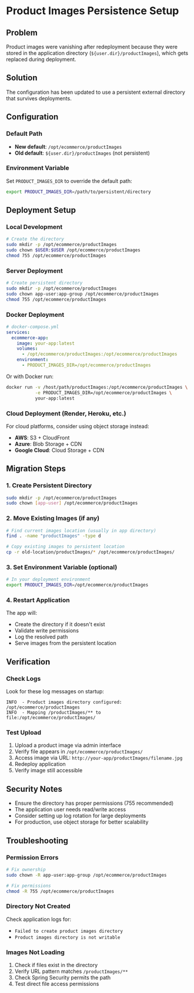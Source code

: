 # Product Images Persistence Setup

## Problem
Product images were vanishing after redeployment because they were stored in the application directory (`${user.dir}/productImages`), which gets replaced during deployment.

## Solution
The configuration has been updated to use a persistent external directory that survives deployments.

## Configuration

### Default Path
- **New default**: `/opt/ecommerce/productImages`
- **Old default**: `${user.dir}/productImages` (not persistent)

### Environment Variable
Set `PRODUCT_IMAGES_DIR` to override the default path:
```bash
export PRODUCT_IMAGES_DIR=/path/to/persistent/directory
```

## Deployment Setup

### Local Development
```bash
# Create the directory
sudo mkdir -p /opt/ecommerce/productImages
sudo chown $USER:$USER /opt/ecommerce/productImages
chmod 755 /opt/ecommerce/productImages
```

### Server Deployment
```bash
# Create persistent directory
sudo mkdir -p /opt/ecommerce/productImages
sudo chown app-user:app-group /opt/ecommerce/productImages
chmod 755 /opt/ecommerce/productImages
```

### Docker Deployment
```yaml
# docker-compose.yml
services:
  ecommerce-app:
    image: your-app:latest
    volumes:
      - /opt/ecommerce/productImages:/opt/ecommerce/productImages
    environment:
      - PRODUCT_IMAGES_DIR=/opt/ecommerce/productImages
```

Or with Docker run:
```bash
docker run -v /host/path/productImages:/opt/ecommerce/productImages \
           -e PRODUCT_IMAGES_DIR=/opt/ecommerce/productImages \
           your-app:latest
```

### Cloud Deployment (Render, Heroku, etc.)
For cloud platforms, consider using object storage instead:
- **AWS**: S3 + CloudFront
- **Azure**: Blob Storage + CDN
- **Google Cloud**: Cloud Storage + CDN

## Migration Steps

### 1. Create Persistent Directory
```bash
sudo mkdir -p /opt/ecommerce/productImages
sudo chown [app-user] /opt/ecommerce/productImages
```

### 2. Move Existing Images (if any)
```bash
# Find current images location (usually in app directory)
find . -name "productImages" -type d

# Copy existing images to persistent location
cp -r old-location/productImages/* /opt/ecommerce/productImages/
```

### 3. Set Environment Variable (optional)
```bash
# In your deployment environment
export PRODUCT_IMAGES_DIR=/opt/ecommerce/productImages
```

### 4. Restart Application
The app will:
- Create the directory if it doesn't exist
- Validate write permissions
- Log the resolved path
- Serve images from the persistent location

## Verification

### Check Logs
Look for these log messages on startup:
```
INFO  - Product images directory configured: /opt/ecommerce/productImages
INFO  - Mapping /productImages/** to file:/opt/ecommerce/productImages/
```

### Test Upload
1. Upload a product image via admin interface
2. Verify file appears in `/opt/ecommerce/productImages/`
3. Access image via URL: `http://your-app/productImages/filename.jpg`
4. Redeploy application
5. Verify image still accessible

## Security Notes

- Ensure the directory has proper permissions (755 recommended)
- The application user needs read/write access
- Consider setting up log rotation for large deployments
- For production, use object storage for better scalability

## Troubleshooting

### Permission Errors
```bash
# Fix ownership
sudo chown -R app-user:app-group /opt/ecommerce/productImages

# Fix permissions
chmod -R 755 /opt/ecommerce/productImages
```

### Directory Not Created
Check application logs for:
- `Failed to create product images directory`
- `Product images directory is not writable`

### Images Not Loading
1. Check if files exist in the directory
2. Verify URL pattern matches `/productImages/**`
3. Check Spring Security permits the path
4. Test direct file access permissions
